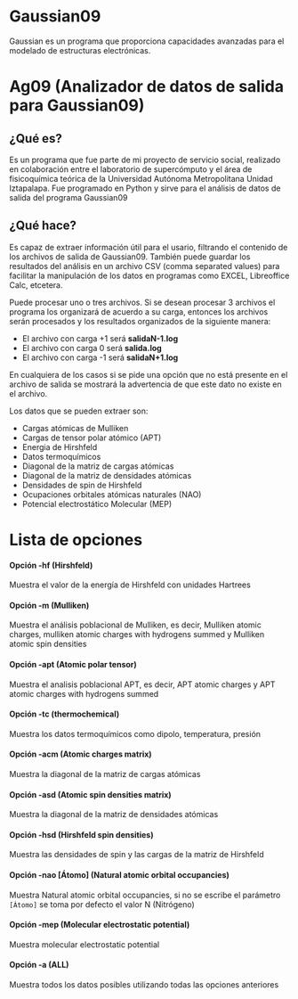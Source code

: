 
# Gaussian09

Gaussian es un programa que proporciona capacidades avanzadas para el modelado de estructuras electrónicas.


# Ag09 (Analizador de datos de salida para Gaussian09)

## ¿Qué es?

Es un programa que fue parte de mi proyecto de servicio social, realizado en colaboración entre el laboratorio de supercómputo y el área de fisicoquímica teórica de la Universidad Autónoma Metropolitana Unidad Iztapalapa.
Fue programado en Python y sirve para  el análisis de datos de salida del programa Gaussian09


## ¿Qué hace?

Es capaz de extraer información útil para el usario, filtrando el contenido de los archivos de salida de Gaussian09.
También puede guardar los resultados del análisis en un archivo CSV (comma separated values) para facilitar 
la manipulación de los datos en programas como EXCEL, Libreoffice Calc, etcetera.  

Puede procesar uno o tres archivos. Si se desean procesar 3 archivos el programa los organizará
de acuerdo a su carga, entonces los archivos serán procesados y los resultados organizados de la siguiente
manera:

* El archivo con carga +1 será **salidaN-1.log**
* El archivo con carga 0 será **salida.log**
* El archivo con carga -1 será **salidaN+1.log**

En cualquiera de los casos si se pide una opción que no está presente en el archivo de salida
se mostrará la advertencia de que este dato no existe en el archivo. 

Los datos que se pueden extraer son:

* Cargas atómicas de Mulliken
* Cargas de tensor polar atómico (APT)
* Energia de Hirshfeld
* Datos termoquímicos
* Diagonal de la matriz de cargas atómicas
* Diagonal de la matriz de densidades atómicas
* Densidades de spin de Hirshfeld
* Ocupaciones orbitales atómicas naturales (NAO)
* Potencial electrostático Molecular (MEP)

# Lista de opciones

#### Opción -hf (Hirshfeld)

Muestra el valor de la energía de Hirshfeld con unidades Hartrees

#### Opción -m (Mulliken)

Muestra el análisis poblacional de Mulliken, es decir, Mulliken atomic charges, mulliken atomic charges with hydrogens summed
y Mulliken atomic spin densities

#### Opción -apt (Atomic polar tensor)

Muestra el analisis poblacional APT, es decir, APT atomic charges y APT atomic charges with hydrogens summed

#### Opción -tc  (thermochemical)

Muestra los datos termoquímicos como dipolo, temperatura, presión

#### Opción -acm (Atomic charges matrix)

Muestra la diagonal de la matriz de cargas atómicas

#### Opción -asd (Atomic spin densities matrix)

Muestra la diagonal de la matriz de densidades atómicas

#### Opción -hsd (Hirshfeld spin densities)

Muestra las densidades de spin y las cargas de la matriz de Hirshfeld

#### Opción -nao [Átomo] (Natural atomic orbital occupancies)

Muestra Natural atomic orbital occupancies, si no se escribe el parámetro `[Átomo]` se toma por defecto el valor N (Nitrógeno)

#### Opción -mep (Molecular electrostatic potential)

Muestra molecular electrostatic potential

#### Opción -a (ALL)

Muestra todos los datos posibles utilizando todas las opciones anteriores
